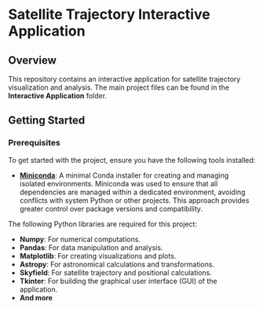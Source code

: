 # Satellite Trajectory Interactive Application

## Overview
This repository contains an interactive application for satellite trajectory visualization and analysis. The main project files can be found in the **Interactive Application** folder.

## Getting Started

### Prerequisites
To get started with the project, ensure you have the following tools installed:
- **[Miniconda](https://docs.conda.io/en/latest/miniconda.html)**: A minimal Conda installer for creating and managing isolated environments. Miniconda was used to ensure that all dependencies are managed within a dedicated environment, avoiding conflicts with system Python or other projects. This approach provides greater control over package versions and compatibility.

The following Python libraries are required for this project:
- **Numpy**: For numerical computations.
- **Pandas**: For data manipulation and analysis.
- **Matplotlib**: For creating visualizations and plots.
- **Astropy**: For astronomical calculations and transformations.
- **Skyfield**: For satellite trajectory and positional calculations.
- **Tkinter**: For building the graphical user interface (GUI) of the application.
- **And more**


